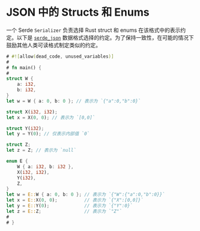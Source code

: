 # JSON 中的 Structs 和 Enums

一个 Serde `Serializer` 负责选择 Rust struct 和 enums 在该格式中的表示约定。以下是 [`serde_json`](https://github.com/serde-rs/json) 数据格式选择的约定。为了保持一致性，在可能的情况下鼓励其他人类可读格式制定类似的约定。

```rust
# #![allow(dead_code, unused_variables)]
#
# fn main() {
#
struct W {
    a: i32,
    b: i32,
}
let w = W { a: 0, b: 0 }; // 表示为 `{"a":0,"b":0}`

struct X(i32, i32);
let x = X(0, 0); // 表示为 `[0,0]`

struct Y(i32);
let y = Y(0); // 仅表示内部值 `0`

struct Z;
let z = Z; // 表示为 `null`

enum E {
    W { a: i32, b: i32 },
    X(i32, i32),
    Y(i32),
    Z,
}
let w = E::W { a: 0, b: 0 }; // 表示为 `{"W":{"a":0,"b":0}}`
let x = E::X(0, 0);          // 表示为 `{"X":[0,0]}`
let y = E::Y(0);             // 表示为 `{"Y":0}`
let z = E::Z;                // 表示为 `"Z"`
#
# }
```
